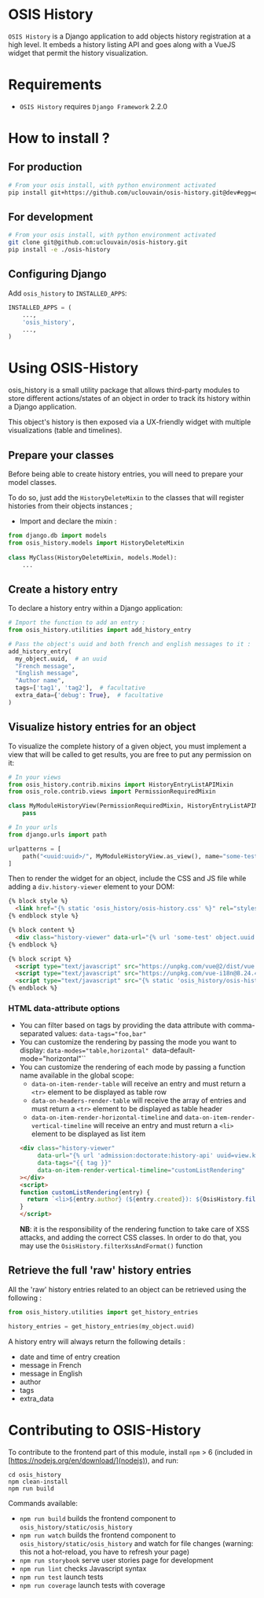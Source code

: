 # OSIS History

`OSIS History` is a Django application to add objects history registration at a high level. It embeds a history listing API and goes along with a VueJS widget that permit the history visualization.

Requirements
============

- `OSIS History` requires `Django Framework` 2.2.0

How to install ?
================

## For production

```bash
# From your osis install, with python environment activated
pip install git+https://github.com/uclouvain/osis-history.git@dev#egg=osis_history
```

## For development

```bash
# From your osis install, with python environment activated
git clone git@github.com:uclouvain/osis-history.git
pip install -e ./osis-history
```

Configuring Django
------------------

Add ``osis_history`` to ``INSTALLED_APPS``:

```python
INSTALLED_APPS = (
    ...,
    'osis_history',
    ...,
)
```

Using OSIS-History
==================
osis_history is a small utility package that allows third-party modules to store different actions/states of an object in order to track its history within a Django application.

This object's history is then exposed via a UX-friendly widget with multiple visualizations (table and timelines).

Prepare your classes
--------------------

Before being able to create history entries, you will need to prepare your model classes.

To do so, just add the `HistoryDeleteMixin` to the classes that will register histories from their objects instances ;

- Import and declare the mixin :

```python
from django.db import models
from osis_history.models import HistoryDeleteMixin
 
class MyClass(HistoryDeleteMixin, models.Model):
    ...
```

Create a history entry
----------------------

To declare a history entry within a Django application:

```python
# Import the function to add an entry :
from osis_history.utilities import add_history_entry

# Pass the object's uuid and both french and english messages to it :
add_history_entry(
  my_object.uuid,  # an uuid 
  "French message", 
  "English message", 
  "Author name",
  tags=['tag1', 'tag2'],  # facultative
  extra_data={'debug': True},  # facultative
)
```

Visualize history entries for an object
---------------------------------------

To visualize the complete history of a given object, you must implement a view that will be called to get results,
you are free to put any permission on it:

```python
# In your views
from osis_history.contrib.mixins import HistoryEntryListAPIMixin
from osis_role.contrib.views import PermissionRequiredMixin

class MyModuleHistoryView(PermissionRequiredMixin, HistoryEntryListAPIMixin):
    pass

# In your urls
from django.urls import path

urlpatterns = [
    path("<uuid:uuid>/", MyModuleHistoryView.as_view(), name="some-test"),
]
```

Then to render the widget for an object, include the CSS and JS file while adding a `div.history-viewer` element to your DOM:

```html
{% block style %}
  <link href="{% static 'osis_history/osis-history.css' %}" rel="stylesheet"/>
{% endblock style %}

{% block content %}
  <div class="history-viewer" data-url="{% url 'some-test' object.uuid %}"></div>
{% endblock %}

{% block script %}
  <script type="text/javascript" src="https://unpkg.com/vue@2/dist/vue.min.js"></script>
  <script type="text/javascript" src="https://unpkg.com/vue-i18n@8.24.4/dist/vue-i18n.min.js"></script>
  <script type="text/javascript" src="{% static 'osis_history/osis-history.umd.min.js' %}"></script>
{% endblock %}
```

### HTML data-attribute options

- You can filter based on tags by providing the data attribute with comma-separated values: `data-tags="foo,bar"`
- You can customize the rendering by passing the mode you want to display: `data-modes="table,horizontal" `data-default-mode="horizontal"``
- You can customize the rendering of each mode by passing a function name available in the global scope:
  - `data-on-item-render-table` will receive an entry and must return a `<tr>` element to be displayed as table row
  - `data-on-headers-render-table` will receive the array of entries and must return a `<tr>` element to be displayed
  as table header
  - `data-on-item-render-horizontal-timeline` and `data-on-item-render-vertical-timeline` will receive an entry and 
  must return a `<li>` element to be displayed as list item  
  ```html
  <div class="history-viewer"
       data-url="{% url 'admission:doctorate:history-api' uuid=view.kwargs.uuid %}"
       data-tags="{{ tag }}"
       data-on-item-render-vertical-timeline="customListRendering"
  ></div>
  <script>
  function customListRendering(entry) {
    return `<li>${entry.author} (${entry.created}): ${OsisHistory.filterXssAndFormat(entry.message)}${entry.extra_data.debug ? ' (debug)'}</li>`
  }
  </script>
  ```
  **NB**: it is the responsibility of the rendering function to take care of XSS attacks, and adding the correct CSS classes.
  In order to do that, you may use the `OsisHistory.filterXssAndFormat()` function


Retrieve the full 'raw' history entries
---------------------------------------

All the 'raw' history entries related to an object can be retrieved using the following :

```python
from osis_history.utilities import get_history_entries

history_entries = get_history_entries(my_object.uuid)
```

A history entry will always return the following details :
- date and time of entry creation
- message in French
- message in English
- author
- tags
- extra_data

Contributing to OSIS-History
============================

To contribute to the frontend part of this module, install `npm` > 6 (included in [https://nodejs.org/en/download/](nodejs)), and run:
```shell
cd osis_history
npm clean-install
npm run build
```

Commands available:
- `npm run build` builds the frontend component to `osis_history/static/osis_history`
- `npm run watch` builds the frontend component to `osis_history/static/osis_history` and watch for file changes (warning: this not a hot-reload, you have to refresh your page)
- `npm run storybook` serve user stories page for development
- `npm run lint` checks Javascript syntax
- `npm run test` launch tests
- `npm run coverage` launch tests with coverage
